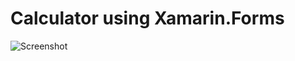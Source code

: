 # Calculator using Xamarin.Forms

<img src="https://elearning.xamarin.com/forms/xam130/1-examine-xaml/exercise1/images/calc-android.png" alt="Screenshot">
